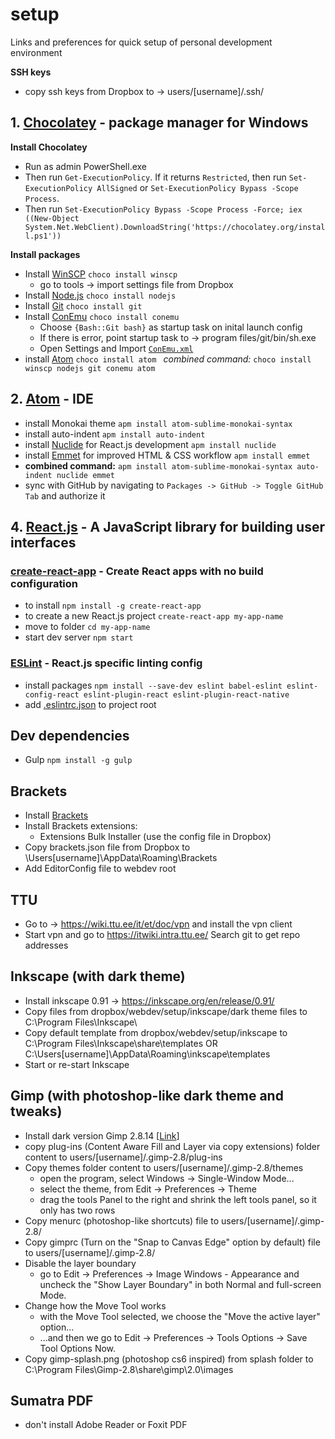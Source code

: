 # setup
Links and preferences for quick setup of personal development environment

**SSH keys**
- copy ssh keys from Dropbox to -> users/[username]/.ssh/

## 1. [Chocolatey](https://chocolatey.org/) - package manager for Windows
**Install Chocolatey**
- Run as admin PowerShell.exe
- Then run `Get-ExecutionPolicy`. If it returns `Restricted`, then run `Set-ExecutionPolicy AllSigned` or `Set-ExecutionPolicy Bypass -Scope Process`.
- Then run `Set-ExecutionPolicy Bypass -Scope Process -Force; iex ((New-Object                                              System.Net.WebClient).DownloadString('https://chocolatey.org/install.ps1'))`

**Install packages**
- Install [WinSCP](https://winscp.net) `choco install winscp`
  - go to tools -> import settings file from Dropbox
- Install [Node.js](https://nodejs.org/en/) `choco install nodejs`
- Install [Git](https://git-scm.com/) `choco install git`
- Install [ConEmu](https://conemu.github.io/) `choco install conemu`
  - Choose `{Bash::Git bash}` as startup task on inital launch config
  - If there is error, point startup task to -> program files/git/bin/sh.exe
  - Open Settings and Import [`ConEmu.xml`](ConEmu.xml)
- install [Atom](https://atom.io/) `choco install atom `
*combined command:* `choco install winscp nodejs git conemu atom`

## 2. [Atom](https://atom.io/) - IDE
- install Monokai theme `apm install atom-sublime-monokai-syntax`
- install auto-indent `apm install auto-indent`
- install [Nuclide](https://nuclide.io/) for React.js development `apm install nuclide`
- install [Emmet](https://emmet.io/) for improved HTML & CSS workflow `apm install emmet`
- **combined command:** `apm install atom-sublime-monokai-syntax auto-indent nuclide emmet`
- sync with GitHub by navigating to `Packages -> GitHub -> Toggle GitHub Tab` and authorize it 

## 4. [React.js](https://reactjs.org/) - A JavaScript library for building user interfaces
### [create-react-app](https://github.com/facebook/create-react-app) - Create React apps with no build configuration
- to install `npm install -g create-react-app`
- to create a new React.js project `create-react-app my-app-name`
- move to folder `cd my-app-name`
- start dev server `npm start`
### [ESLint](https://eslint.org/) - React.js specific linting config
- install packages `npm install --save-dev eslint babel-eslint eslint-config-react eslint-plugin-react eslint-plugin-react-native`
- add [.eslintrc.json](https://github.com/jotttt/setup/blob/master/ESLint/.eslintrc.json) to project root  

## Dev dependencies
- Gulp `npm install -g gulp`

## Brackets
- Install [Brackets](http://brackets.io/)
- Install Brackets extensions:
  - Extensions Bulk Installer (use the config file in Dropbox)
- Copy brackets.json file from Dropbox to \Users\[username]\AppData\Roaming\Brackets
- Add EditorConfig file to webdev root

## TTU
- Go to -> https://wiki.ttu.ee/it/et/doc/vpn and install the vpn client
- Start vpn and go to https://itwiki.intra.ttu.ee/ Search git to get repo addresses

## Inkscape (with dark theme)
- Install inkscape 0.91 -> https://inkscape.org/en/release/0.91/
- Copy files from dropbox/webdev/setup/inkscape/dark theme files to C:\Program Files\Inkscape\
- Copy default template from dropbox/webdev/setup/inkscape to C:\Program Files\Inkscape\share\templates OR C:\Users\[username]\AppData\Roaming\inkscape\templates
- Start or re-start Inkscape

## Gimp (with photoshop-like dark theme and tweaks)
- Install dark version Gimp 2.8.14 [[Link](http://www.partha.com/)]
- copy plug-ins (Content Aware Fill and Layer via copy extensions) folder content to users/[username]/.gimp-2.8/plug-ins
- Copy themes folder content to users/[username]/.gimp-2.8/themes
  - open the program, select Windows -> Single-Window Mode...
  - select the theme, from Edit -> Preferences -> Theme
  - drag the tools Panel to the right and shrink the left tools panel, so it only has two rows
- Copy menurc (photoshop-like shortcuts) file to users/[username]/.gimp-2.8/
- Copy gimprc (Turn on the "Snap to Canvas Edge" option by default) file to users/[username]/.gimp-2.8/
- Disable the layer boundary
  - go to Edit -> Preferences -> Image Windows - Appearance and uncheck the "Show Layer Boundary" in both Normal and full-screen Mode.
- Change how the Move Tool works
  - with the Move Tool selected, we choose the "Move the active layer" option...
  - ...and then we go to Edit -> Preferences -> Tools Options -> Save Tool Options Now.
- Copy gimp-splash.png (photoshop cs6 inspired) from splash folder to C:\Program Files\Gimp-2.8\share\gimp\2.0\images

## Sumatra PDF
- don't install Adobe Reader or Foxit PDF
